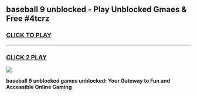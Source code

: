 
## baseball 9 unblocked - Play Unblocked Gmaes & Free #4tcrz
<h3>
<a href="https://news.freeplayer.one?title=baseball_9_unblocked&ref=24F">CLICK TO PLAY</a></h3>
<hr>

<h3>
<a href="https://news.freeplayer.one?title=baseball_9_unblocked&ref=24F">CLICK 2 PLAY</a>
  
</h3>

<a href="https://news.freeplayer.one?title=baseball_9_unblocked&ref=24F/"><img src="https://clearcache.store/games.png"></a>


**baseball 9 unblocked games unblocked: Your Gateway to Fun and Accessible Online Gaming**
